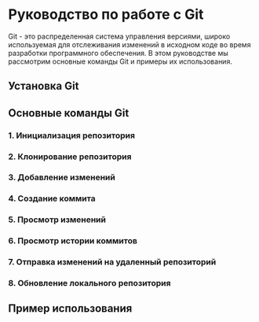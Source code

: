 # Руководство по работе с Git
Git - это распределенная система управления версиями, широко используемая для отслеживания изменений в исходном коде во время разработки программного обеспечения. В этом руководстве мы рассмотрим основные команды Git и примеры их использования.

## Установка Git

## Основные команды Git

### 1. Инициализация репозитория

### 2. Клонирование репозитория

### 3. Добавление изменений

### 4. Создание коммита

### 5. Просмотр изменений

### 6. Просмотр истории коммитов

### 7. Отправка изменений на удаленный репозиторий

### 8. Обновление локального репозитория

## Пример использования